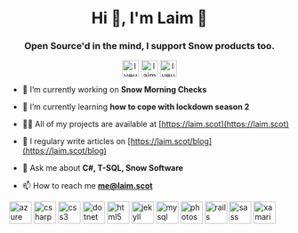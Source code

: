 <h1 align="center">Hi 👋, I'm Laim 🧸</h1>
<h3 align="center">Open Source'd in the mind, I support Snow products too.</h3>
<p align="center"> 
<a href="https://twitter.com/lyeuhm" target="blank"><img align="center" src="https://cdn.jsdelivr.net/npm/simple-icons@3.0.1/icons/twitter.svg" alt="lyeuhm" height="30" width="30" /></a>
<a href="https://linkedin.com/in/laim" target="blank"><img align="center" src="https://cdn.jsdelivr.net/npm/simple-icons@3.0.1/icons/linkedin.svg" alt="laim" height="30" width="30" /></a>
<a href="https://instagram.com/lyeuhm" target="blank"><img align="center" src="https://cdn.jsdelivr.net/npm/simple-icons@3.0.1/icons/instagram.svg" alt="lyeuhm" height="30" width="30" /></a>
</p>

- 🔭 I’m currently working on **Snow Morning Checks**

- 🌱 I’m currently learning **how to cope with lockdown season 2**

- 👨‍💻 All of my projects are available at [https://laim.scot](https://laim.scot)

- 📝 I regulary write articles on [https://laim.scot/blog](https://laim.scot/blog)

- 💬 Ask me about **C#, T-SQL, Snow Software**

- 📫 How to reach me **me@laim.scot**

<p align="left"><img src="https://www.vectorlogo.zone/logos/microsoft_azure/microsoft_azure-icon.svg" alt="azure" width="40" height="40"/> <img src="https://devicons.github.io/devicon/devicon.git/icons/csharp/csharp-original.svg" alt="csharp" width="40" height="40"/> <img src="https://devicons.github.io/devicon/devicon.git/icons/css3/css3-original-wordmark.svg" alt="css3" width="40" height="40"/> <img src="https://devicons.github.io/devicon/devicon.git/icons/dot-net/dot-net-original-wordmark.svg" alt="dotnet" width="40" height="40"/> <img src="https://devicons.github.io/devicon/devicon.git/icons/html5/html5-original-wordmark.svg" alt="html5" width="40" height="40"/> <img src="https://www.vectorlogo.zone/logos/jekyllrb/jekyllrb-icon.svg" alt="jekyll" width="40" height="40"/> <img src="https://devicons.github.io/devicon/devicon.git/icons/mysql/mysql-original-wordmark.svg" alt="mysql" width="40" height="40"/> <img src="https://devicons.github.io/devicon/devicon.git/icons/photoshop/photoshop-plain.svg" alt="photoshop" width="40" height="40"/> <img src="https://devicons.github.io/devicon/devicon.git/icons/rails/rails-original-wordmark.svg" alt="rails" width="40" height="40"/> <img src="https://devicons.github.io/devicon/devicon.git/icons/sass/sass-original.svg" alt="sass" width="40" height="40"/> <img src="https://raw.githubusercontent.com/detain/svg-logos/780f25886640cef088af994181646db2f6b1a3f8/svg/xamarin.svg" alt="xamarin" width="40" height="40"/></p>
